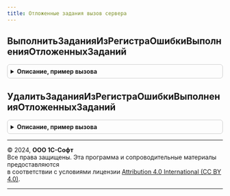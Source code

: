 ```yaml
---
title: Отложенные задания вызов сервера
---
```



## ВыполнитьЗаданияИзРегистраОшибкиВыполненияОтложенныхЗаданий
<details style="margin: 1em 0; padding: 0.5em; border: 1px solid #ccc; border-radius: 6px;">

<summary style="font-weight: bold; cursor: pointer;">Описание, пример вызова</summary>

```bsl

// Передает задания из регистра "Ошибки выполнения отложенных заданий" на выполнения.
//
// Параметры:
//  Очередь             - Строка -  имя регистра сведений очереди заданий
//  ИдентификаторОшибки - Неопределено, УникальныйИдентификатор - уникальный идентификатор ошибки
//
// Возвращаемое значение:
//  Булево - признак выполнение действие
//
Функция ВыполнитьЗаданияИзРегистраОшибкиВыполненияОтложенныхЗаданий( Экспорт
```

Пример вызова
```bsl
Результат = ОтложенныеЗаданияВызовСервера.ВыполнитьЗаданияИзРегистраОшибкиВыполненияОтложенныхЗаданий();
```
</details>

## УдалитьЗаданияИзРегистраОшибкиВыполненияОтложенныхЗаданий
<details style="margin: 1em 0; padding: 0.5em; border: 1px solid #ccc; border-radius: 6px;">

<summary style="font-weight: bold; cursor: pointer;">Описание, пример вызова</summary>

```bsl

// Удаляет задания из регистра "Ошибки выполнения отложенных заданий".
//
// Параметры:
//  Очередь             - Строка -  имя регистра сведений очереди заданий
//  ИдентификаторОшибки - Неопределено, УникальныйИдентификатор - уникальный идентификатор ошибки
//
// Возвращаемое значение:
//  Булево - признак выполнение действие
//
Функция УдалитьЗаданияИзРегистраОшибкиВыполненияОтложенныхЗаданий( Экспорт
```

Пример вызова
```bsl
Результат = ОтложенныеЗаданияВызовСервера.УдалитьЗаданияИзРегистраОшибкиВыполненияОтложенныхЗаданий();
```
</details>

---

© 2024, **ООО 1С-Софт**  
Все права защищены. Эта программа и сопроводительные материалы предоставляются  
в соответствии с условиями лицензии [Attribution 4.0 International (CC BY 4.0)](https://creativecommons.org/licenses/by/4.0/legalcode).

---
